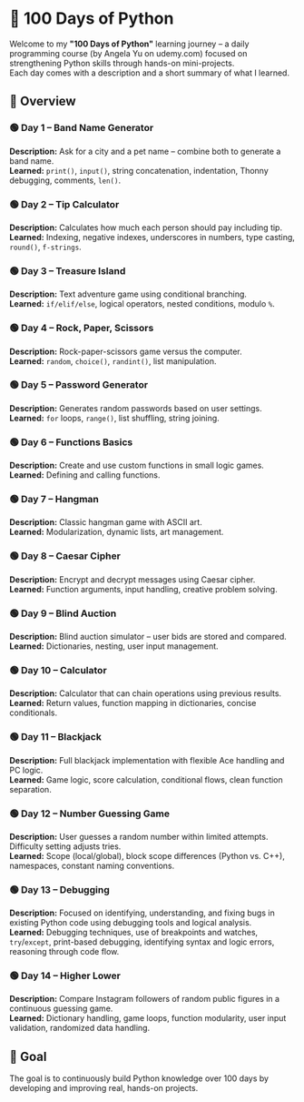 # 📘 100 Days of Python

Welcome to my **"100 Days of Python"** learning journey – a daily programming course (by Angela Yu on udemy.com) focused on strengthening Python skills through hands-on mini-projects.  
Each day comes with a description and a short summary of what I learned.

## 📅 Overview

### 🟢 Day 1 – Band Name Generator  
**Description:** Ask for a city and a pet name – combine both to generate a band name.  
**Learned:** `print()`, `input()`, string concatenation, indentation, Thonny debugging, comments, `len()`.

### 🟢 Day 2 – Tip Calculator  
**Description:** Calculates how much each person should pay including tip.  
**Learned:** Indexing, negative indexes, underscores in numbers, type casting, `round()`, `f-strings`.

### 🟢 Day 3 – Treasure Island  
**Description:** Text adventure game using conditional branching.  
**Learned:** `if/elif/else`, logical operators, nested conditions, modulo `%`.

### 🟢 Day 4 – Rock, Paper, Scissors  
**Description:** Rock-paper-scissors game versus the computer.  
**Learned:** `random`, `choice()`, `randint()`, list manipulation.

### 🟢 Day 5 – Password Generator  
**Description:** Generates random passwords based on user settings.  
**Learned:** `for` loops, `range()`, list shuffling, string joining.

### 🟢 Day 6 – Functions Basics  
**Description:** Create and use custom functions in small logic games.  
**Learned:** Defining and calling functions.

### 🟢 Day 7 – Hangman  
**Description:** Classic hangman game with ASCII art.  
**Learned:** Modularization, dynamic lists, art management.

### 🟢 Day 8 – Caesar Cipher  
**Description:** Encrypt and decrypt messages using Caesar cipher.  
**Learned:** Function arguments, input handling, creative problem solving.

### 🟢 Day 9 – Blind Auction  
**Description:** Blind auction simulator – user bids are stored and compared.  
**Learned:** Dictionaries, nesting, user input management.

### 🟢 Day 10 – Calculator  
**Description:** Calculator that can chain operations using previous results.  
**Learned:** Return values, function mapping in dictionaries, concise conditionals.

### 🟢 Day 11 – Blackjack  
**Description:** Full blackjack implementation with flexible Ace handling and PC logic.  
**Learned:** Game logic, score calculation, conditional flows, clean function separation.

### 🟢 Day 12 – Number Guessing Game
**Description:** User guesses a random number within limited attempts. Difficulty setting adjusts tries.<br>
**Learned:** Scope (local/global), block scope differences (Python vs. C++), namespaces, constant naming conventions.

### 🟢 Day 13 – Debugging  
**Description:** Focused on identifying, understanding, and fixing bugs in existing Python code using debugging tools and logical analysis.  
**Learned:** Debugging techniques, use of breakpoints and watches, `try`/`except`, print-based debugging, identifying syntax and logic errors, reasoning through code flow.

### 🟢 Day 14 – Higher Lower  
**Description:** Compare Instagram followers of random public figures in a continuous guessing game.  
**Learned:** Dictionary handling, game loops, function modularity, user input validation, randomized data handling.


## 🚀 Goal

The goal is to continuously build Python knowledge over 100 days by developing and improving real, hands-on projects.
